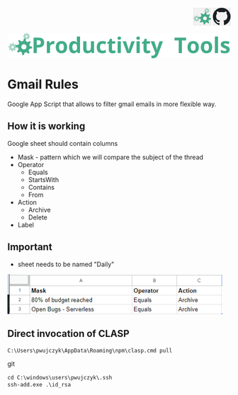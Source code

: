 <!--Category:GAS--> 
 <p align="right">
    <a href="http://productivitytools.top/gmail-rules/"><img src="Images/Header/ProductivityTools_green_40px_2.png" /><a> 
    <a href="https://github.com/pwujczyk/ProductivityTools.GmailRules"><img src="Images/Header/Github_border_40px.png" /></a>
</p>
<p align="center">
    <a href="http://http://productivitytools.tech/">
        <img src="Images/Header/LogoTitle_green_500px.png" />
    </a>
</p>

# Gmail Rules

Google App Script that allows to filter gmail emails in more flexible way. 
<!--more-->

## How it is working

Google sheet should contain columns 
- Mask - pattern which we will compare the subject of the thread
- Operator 
  - Equals
  - StartsWith
  - Contains
  - From
- Action
  - Archive
  - Delete
- Label

## Important
- sheet needs to be named "Daily"
  

![](Images/2023-03-14-16-24-27.png)

## Direct invocation of CLASP

```
C:\Users\pwujczyk\AppData\Roaming\npm\clasp.cmd pull
```

git
```
cd C:\windows\users\pwujczyk\.ssh
ssh-add.exe .\id_rsa

```

